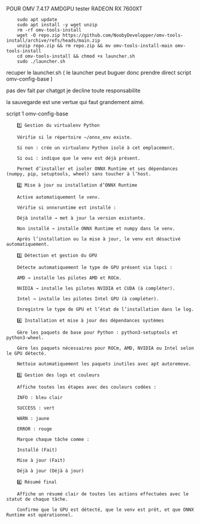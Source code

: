 
POUR OMV 7.4.17 AMDGPU tester RADEON RX 7600XT

        sudo apt update 
        sudo apt install -y wget unzip 
        rm -rf omv-tools-install 
        wget -O repo.zip https://github.com/NoobyDevelopper/omv-tools-install/archive/refs/heads/main.zip
        unzip repo.zip && rm repo.zip && mv omv-tools-install-main omv-tools-install 
        cd omv-tools-install && chmod +x launcher.sh 
        sudo ./launcher.sh


recuper le launcher.sh  ( le launcher peut buguer donc prendre direct script omv-config-base )

pas dev fait par chatgpt je decline toute responsabilite

la sauvegarde est une vertue qui faut grandement aimé.

script 1 omv-config-base

        1️⃣ Gestion du virtualenv Python
        
        Vérifie si le répertoire ~/onnx_env existe.
        
        Si non : crée un virtualenv Python isolé à cet emplacement.
        
        Si oui : indique que le venv est déjà présent.
        
        Permet d’installer et isoler ONNX Runtime et ses dépendances (numpy, pip, setuptools, wheel) sans toucher à l’host.
        
        2️⃣ Mise à jour ou installation d’ONNX Runtime
        
        Active automatiquement le venv.
        
        Vérifie si onnxruntime est installé :
        
        Déjà installé → met à jour la version existante.
        
        Non installé → installe ONNX Runtime et numpy dans le venv.
        
        Après l’installation ou la mise à jour, le venv est désactivé automatiquement.
        
        3️⃣ Détection et gestion du GPU
        
        Détecte automatiquement le type de GPU présent via lspci :
        
        AMD → installe les pilotes AMD et ROCm.
        
        NVIDIA → installe les pilotes NVIDIA et CUDA (à compléter).
        
        Intel → installe les pilotes Intel GPU (à compléter).
        
        Enregistre le type de GPU et l’état de l’installation dans le log.
        
        4️⃣ Installation et mise à jour des dépendances systèmes
        
        Gère les paquets de base pour Python : python3-setuptools et python3-wheel.
        
        Gère les paquets nécessaires pour ROCm, AMD, NVIDIA ou Intel selon le GPU détecté.
        
        Nettoie automatiquement les paquets inutiles avec apt autoremove.
        
        5️⃣ Gestion des logs et couleurs
        
        Affiche toutes les étapes avec des couleurs codées :
        
        INFO : bleu clair
        
        SUCCESS : vert
        
        WARN : jaune
        
        ERROR : rouge
        
        Marque chaque tâche comme :
        
        Installé (Fait)
        
        Mise à jour (Fait)
        
        Déjà à jour (Déjà à jour)
        
        6️⃣ Résumé final
        
        Affiche un résumé clair de toutes les actions effectuées avec le statut de chaque tâche.
        
        Confirme que le GPU est détecté, que le venv est prêt, et que ONNX Runtime est opérationnel.
